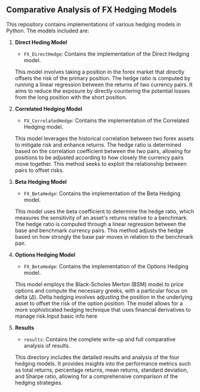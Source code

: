## Comparative Analysis of FX Hedging Models
This repository contains implementations of various hedging models in Python. The models included are:

1. **Direct Heding Model**
   - `FX_DirectHedge`: Contains the implementation of the Direct Hedging model.

   This model involves taking a position in the forex market that directly offsets the risk of the primary position. The hedge ratio is computed by running a linear regression between the returns of two currency pairs. It aims to reduce the exposure by directly countering the potential losses from the long position with the short position.

2. **Correlated Hedging Model**
   - `FX_CorrelatedHedge`: Contains the implementation of the Correlated Hedging model.

   This model leverages the historical correlation between two forex assets to mitigate risk and enhance returns. The hedge ratio is determined based on the correlation coefficient between the two pairs, allowing for positions to be adjusted according to how closely the currency pairs move together. This method seeks to exploit the relationship between pairs to offset risks.

3. **Beta Hedging Model**
   - `FX_BetaHedge`: Contains the implementation of the Beta Hedging model.

   This model uses the beta coefficient to determine the hedge ratio, which measures the sensitivity of an asset's returns relative to a benchmark. The hedge ratio is computed through a linear regression between the base and benchmark currency pairs. This method adjusts the hedge based on how strongly the base pair moves in relation to the benchmark pair.

4. **Options Hedging Model**
   - `FX_BetaHedge`: Contains the implementation of the Options Hedging model.

   This model employs the Black-Scholes Merton (BSM) model to price options and compute the necessary greeks, with a particular focus on delta ($\Delta$). Delta hedging involves adjusting the position in the underlying asset to offset the risk of the option position. The model allows for a more sophisticated hedging technique that uses financial derivatives to manage risk.Input basic info here

5. **Results**
   - `results`: Contains the complete write-up and full comparative analysis of results.

   This directory includes the detailed results and analysis of the four hedging models. It provides insights into the performance metrics such as total returns, percentage returns, mean returns, standard deviation, and Sharpe ratio, allowing for a comprehensive comparison of the hedging strategies.
